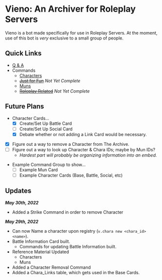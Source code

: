 # Vieno: An Archiver for Roleplay Servers
Vieno is a bot made specifically for use in Roleplay Servers. At the moment, use of this bot is *very* exclusive to a small group of people.

## Quick Links
- [Q & A](https://github.com/Zyhod/Vieno/blob/main/Reference%20Materials/QnA.md)
- Commands
    - [Characters](https://github.com/Zyhod/Vieno/blob/main/Reference%20Materials/Features%20and%20Commands/Characters.md)
    - ~~[Just for Fun](https://github.com/Zyhod/Vieno/blob/main/Reference%20Materials/Features%20and%20Commands/Just%20For%20Fun.md)~~ *Not Yet Complete*
    - [Muns](https://github.com/Zyhod/Vieno/blob/main/Reference%20Materials/Features%20and%20Commands/Muns.md)
    - ~~[Roleplay Related](https://github.com/Zyhod/Vieno/blob/main/Reference%20Materials/Features%20and%20Commands/Roleplay%20Related.md)~~ *Not Yet Complete*

## Future Plans
- Character Cards...
    - [x] Create/Set Up Battle Card
    - [ ] Create/Set Up Social Card
    - [x] Debate whether or not adding a Link Card would be necessary.
- [x] Figure out a way to remove a Character from The Archive.
- [ ] Figure out a way to look up Character & Chara IDs; maybe by Mun IDs?
    - *Hardest part will probably be organizing information into an embed.*
- Example Command Group to show...
    - [ ] Example Mun Card
    - [ ] Example Character Cards (Base, Battle, Social, etc)

## Updates

__*May 30th, 2022*__
- Added a Strike Command in order to remove Character

__*May 29th, 2022*__
- Can now Name a character upon registry (`v.chara new <chara_id> <name>`).
- Battle Information Card built.
    - Commands for updating Battle Information built.
- Reference Material Updated
    - Characters
    - Muns
- Added a Character Removal Command
- Added a Chara_Links table, which gets used in the Base Cards.